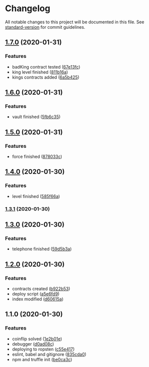# Changelog

All notable changes to this project will be documented in this file. See [standard-version](https://github.com/conventional-changelog/standard-version) for commit guidelines.

## [1.7.0](https://github.com/matiasbn/ethernaut/compare/v1.6.0...v1.7.0) (2020-01-31)


### Features

* badKing contract tested ([67e13fc](https://github.com/matiasbn/ethernaut/commit/67e13fc5ce93cd11830252cba735ab5ad6b23014))
* king level finished ([811b16a](https://github.com/matiasbn/ethernaut/commit/811b16a42cdb9e06bca53d8d639161544dea2da8))
* kings contracts added ([6a5b425](https://github.com/matiasbn/ethernaut/commit/6a5b4254ebc3cbc58ef42ebb3549bdd3230a2923))

## [1.6.0](https://github.com/matiasbn/ethernaut/compare/v1.5.0...v1.6.0) (2020-01-31)


### Features

* vault finished ([5fb6c35](https://github.com/matiasbn/ethernaut/commit/5fb6c35378af1733b2604585d1cb09bb006c1298))

## [1.5.0](https://github.com/matiasbn/ethernaut/compare/v1.4.0...v1.5.0) (2020-01-31)


### Features

* force finished ([878033c](https://github.com/matiasbn/ethernaut/commit/878033cbacd9d8c9f772f65ab21e22d76031303a))

## [1.4.0](https://github.com/matiasbn/ethernaut/compare/v1.3.1...v1.4.0) (2020-01-30)


### Features

* level finished ([585f66a](https://github.com/matiasbn/ethernaut/commit/585f66aac65675cd972e402c623ca5e8928a7adf))

### [1.3.1](https://github.com/matiasbn/ethernaut/compare/v1.3.0...v1.3.1) (2020-01-30)

## [1.3.0](https://github.com/matiasbn/ethernaut/compare/v1.2.0...v1.3.0) (2020-01-30)


### Features

* telephone finished ([59d5b3a](https://github.com/matiasbn/ethernaut/commit/59d5b3ab0d5789a1f10e91a31dae1fedb52978ff))

## [1.2.0](https://github.com/matiasbn/ethernaut/compare/v1.1.0...v1.2.0) (2020-01-30)


### Features

* contracts created ([b922b53](https://github.com/matiasbn/ethernaut/commit/b922b53dc624e8fee49c418cba508b25a05565fb))
* deploy script ([a5e6fd9](https://github.com/matiasbn/ethernaut/commit/a5e6fd93a48a60aeb76e6b9cafa6dcc78e440074))
* index modified ([d60615a](https://github.com/matiasbn/ethernaut/commit/d60615a3b8d5387b88d80cc321f3c655bfb03b07))

## 1.1.0 (2020-01-30)


### Features

* coinflip solved ([1e2b01e](https://github.com/matiasbn/ethernaut/commit/1e2b01ee347e2c4798fcd7b11dc3f6d3909365ad))
* debugger ([d0ad08c](https://github.com/matiasbn/ethernaut/commit/d0ad08c72f932ac3a0733c0428d97909c56375e0))
* deploying to ropsten ([c55e417](https://github.com/matiasbn/ethernaut/commit/c55e41719cbb7c088266f963cefc38d2d48ea8e5))
* eslint, babel and gitignore ([835cda0](https://github.com/matiasbn/ethernaut/commit/835cda0ff23c2611c4692c17f3d34be96c8b0132))
* npm and truffle init ([be0ca3c](https://github.com/matiasbn/ethernaut/commit/be0ca3c53c696260fec87a0be21cd09ce487fad4))
